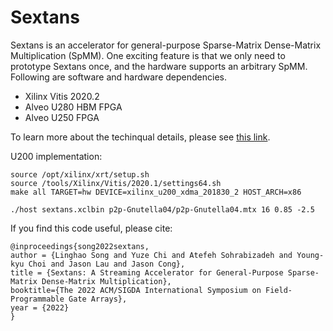 # Sextans

Sextans is an accelerator for general-purpose Sparse-Matrix Dense-Matrix Multiplication (SpMM). One exciting feature is that we only need to prototype Sextans once, and the hardware supports an arbitrary SpMM. Following are software and hardware dependencies.

+ Xilinx Vitis 2020.2
+ Alveo U280 HBM FPGA
+ Alveo U250 FPGA

To learn more about the techinqual details, please see [this link](https://arxiv.org/abs/2109.11081).

U200 implementation:
```
source /opt/xilinx/xrt/setup.sh
source /tools/Xilinx/Vitis/2020.1/settings64.sh
make all TARGET=hw DEVICE=xilinx_u200_xdma_201830_2 HOST_ARCH=x86

./host sextans.xclbin p2p-Gnutella04/p2p-Gnutella04.mtx 16 0.85 -2.5

```

If you find this code useful, please cite:

    @inproceedings{song2022sextans,
    author = {Linghao Song and Yuze Chi and Atefeh Sohrabizadeh and Young-kyu Choi and Jason Lau and Jason Cong},
    title = {Sextans: A Streaming Accelerator for General-Purpose Sparse-Matrix Dense-Matrix Multiplication},
    booktitle={The 2022 ACM/SIGDA International Symposium on Field-Programmable Gate Arrays},
    year = {2022}
    }

